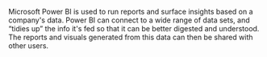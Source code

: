 Microsoft Power BI is used to run reports and surface insights based on a company's data. Power BI can connect to a wide range of data sets, and “tidies up” the info it's fed so that it can be better digested and understood. The reports and visuals generated from this data can then be shared with other users.
